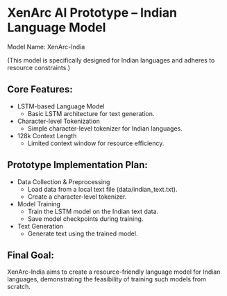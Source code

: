 # XenArc AI Prototype – Indian Language Model

Model Name: XenArc-India

(This model is specifically designed for Indian languages and adheres to resource constraints.)

## Core Features:

- LSTM-based Language Model
  - Basic LSTM architecture for text generation.
- Character-level Tokenization
  - Simple character-level tokenizer for Indian languages.
- 128k Context Length
  - Limited context window for resource efficiency.

## Prototype Implementation Plan:

- Data Collection & Preprocessing
  - Load data from a local text file (data/indian_text.txt).
  - Create a character-level tokenizer.
- Model Training
  - Train the LSTM model on the Indian text data.
  - Save model checkpoints during training.
- Text Generation
  - Generate text using the trained model.

## Final Goal:

XenArc-India aims to create a resource-friendly language model for Indian languages, demonstrating the feasibility of training such models from scratch.
